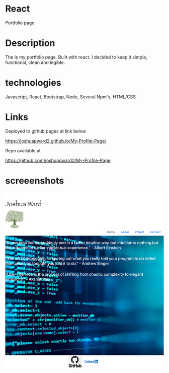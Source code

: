 # React

Portfolio page

# Description

The is my portfolio page. Built with react. I decided to keep it simple, functional, clean and legible.

# technologies 
Javascript, 
React,
Bootstrap,
Node,
Several Npm's,
HTML/CSS

# Links

Deployed to github pages at link below

https://joshuapward2.github.io/My-Profile-Page/

Repo available at

https://github.com/joshuapward2/My-Profile-Page

# screeenshots
![](./src/assets/screenshot.png)

